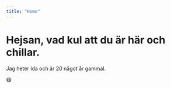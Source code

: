 ```yaml
---
title: "Home"
---
```

Hejsan, vad kul att du är här och chillar.
=========================

Jag heter Ida och är 20 något år gammal.

😷